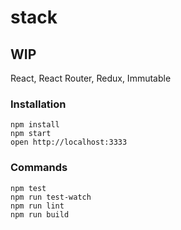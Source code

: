 # stack

## WIP

React, React Router, Redux, Immutable

### Installation
```
npm install
npm start
open http://localhost:3333
```

### Commands
```
npm test
npm run test-watch
npm run lint
npm run build
```
